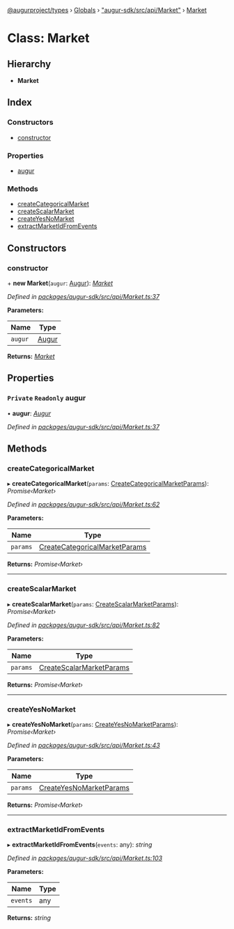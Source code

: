 [@augurproject/types](../README.md) › [Globals](../globals.md) › ["augur-sdk/src/api/Market"](../modules/_augur_sdk_src_api_market_.md) › [Market](_augur_sdk_src_api_market_.market.md)

# Class: Market

## Hierarchy

* **Market**

## Index

### Constructors

* [constructor](_augur_sdk_src_api_market_.market.md#constructor)

### Properties

* [augur](_augur_sdk_src_api_market_.market.md#private-readonly-augur)

### Methods

* [createCategoricalMarket](_augur_sdk_src_api_market_.market.md#createcategoricalmarket)
* [createScalarMarket](_augur_sdk_src_api_market_.market.md#createscalarmarket)
* [createYesNoMarket](_augur_sdk_src_api_market_.market.md#createyesnomarket)
* [extractMarketIdFromEvents](_augur_sdk_src_api_market_.market.md#extractmarketidfromevents)

## Constructors

###  constructor

\+ **new Market**(`augur`: [Augur](_augur_sdk_src_augur_.augur.md)): *[Market](_augur_sdk_src_api_market_.market.md)*

*Defined in [packages/augur-sdk/src/api/Market.ts:37](https://github.com/AugurProject/augur/blob/88b6e76efb/packages/augur-sdk/src/api/Market.ts#L37)*

**Parameters:**

Name | Type |
------ | ------ |
`augur` | [Augur](_augur_sdk_src_augur_.augur.md) |

**Returns:** *[Market](_augur_sdk_src_api_market_.market.md)*

## Properties

### `Private` `Readonly` augur

• **augur**: *[Augur](_augur_sdk_src_augur_.augur.md)*

*Defined in [packages/augur-sdk/src/api/Market.ts:37](https://github.com/AugurProject/augur/blob/88b6e76efb/packages/augur-sdk/src/api/Market.ts#L37)*

## Methods

###  createCategoricalMarket

▸ **createCategoricalMarket**(`params`: [CreateCategoricalMarketParams](../interfaces/_augur_sdk_src_api_market_.createcategoricalmarketparams.md)): *Promise‹Market›*

*Defined in [packages/augur-sdk/src/api/Market.ts:62](https://github.com/AugurProject/augur/blob/88b6e76efb/packages/augur-sdk/src/api/Market.ts#L62)*

**Parameters:**

Name | Type |
------ | ------ |
`params` | [CreateCategoricalMarketParams](../interfaces/_augur_sdk_src_api_market_.createcategoricalmarketparams.md) |

**Returns:** *Promise‹Market›*

___

###  createScalarMarket

▸ **createScalarMarket**(`params`: [CreateScalarMarketParams](../interfaces/_augur_sdk_src_api_market_.createscalarmarketparams.md)): *Promise‹Market›*

*Defined in [packages/augur-sdk/src/api/Market.ts:82](https://github.com/AugurProject/augur/blob/88b6e76efb/packages/augur-sdk/src/api/Market.ts#L82)*

**Parameters:**

Name | Type |
------ | ------ |
`params` | [CreateScalarMarketParams](../interfaces/_augur_sdk_src_api_market_.createscalarmarketparams.md) |

**Returns:** *Promise‹Market›*

___

###  createYesNoMarket

▸ **createYesNoMarket**(`params`: [CreateYesNoMarketParams](../interfaces/_augur_sdk_src_api_market_.createyesnomarketparams.md)): *Promise‹Market›*

*Defined in [packages/augur-sdk/src/api/Market.ts:43](https://github.com/AugurProject/augur/blob/88b6e76efb/packages/augur-sdk/src/api/Market.ts#L43)*

**Parameters:**

Name | Type |
------ | ------ |
`params` | [CreateYesNoMarketParams](../interfaces/_augur_sdk_src_api_market_.createyesnomarketparams.md) |

**Returns:** *Promise‹Market›*

___

###  extractMarketIdFromEvents

▸ **extractMarketIdFromEvents**(`events`: any): *string*

*Defined in [packages/augur-sdk/src/api/Market.ts:103](https://github.com/AugurProject/augur/blob/88b6e76efb/packages/augur-sdk/src/api/Market.ts#L103)*

**Parameters:**

Name | Type |
------ | ------ |
`events` | any |

**Returns:** *string*
